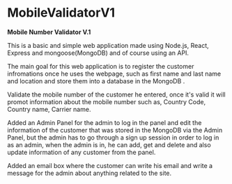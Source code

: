 # MobileValidatorV1

**Mobile Number Validator V.1**

This is a basic and simple web application made using Node.js, React, Express and mongoose(MongoDB) and of course using an API.

The main goal for this web application is to register the customer infromations once he uses the webpage, such as first name and last name and location and store them into a database in the MongoDB .

Validate the mobile number of the customer he entered, once it's valid it will promot information about the mobile number such as, Country Code, Country name, Carrier name.

Added an Admin Panel for the admin to log in the panel and edit the information of the customer that was stored in the MongoDB via the Admin Panel, but the admin has to go through a sign up session in order to log in as an admin, when the admin is in, he can add, get and delete and also update information of any customer from the panel.

Added an email box where the customer can write his email and write a message for the admin about anything related to the site.
